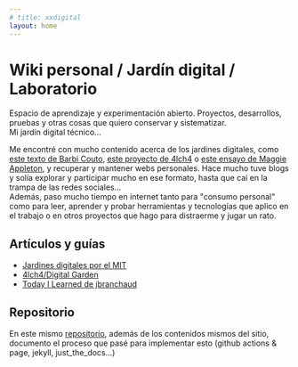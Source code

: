 ```yaml
---
# title: xxdigital
layout: home
---
```


# Wiki personal / Jardín digital / Laboratorio

Espacio de aprendizaje y experimentación abierto. Proyectos, desarrollos, pruebas y otras cosas que quiero conservar y sistematizar.  
Mi jardín digital técnico...

Me encontré con mucho contenido acerca de los jardines digitales, como [este texto de Barbi Couto](https://eneroenlaciudad.com.ar/el-software-los-jardines-digitales-las-redes-sociales-y-una-caotica-reflexion-sobre-la-libertad/), [este proyecto de 4lch4](https://github.com/4lch4/Digital-Garden) o [este ensayo de Maggie Appleton](https://maggieappleton.com/garden-history), y recuperar y mantener webs personales. Hace mucho tuve blogs y solía explorar y participar mucho en ese formato, hasta que caí en la trampa de las redes sociales...  
Además, paso mucho tiempo en internet tanto para "consumo personal" como para leer, aprender y probar herramientas y tecnologías que aplico en el trabajo o en otros proyectos que hago para distraerme y jugar un rato.

## Artículos y guías

- [Jardines digitales por el MIT](https://www.technologyreview.es/s/12606/jardines-digitales-la-respuesta-espiritual-la-futilidad-de-las-redes-sociales)
- [4lch4/Digital Garden](https://4lch4.garden/)
- [Today I Learned de jbranchaud](https://github.com/jbranchaud/til)

## Repositorio

En este mismo [repositorio](https://github.com/diegobollini/miwiki), además de los contenidos mismos del sitio, documento el proceso que pasé para implementar esto (github actions & page, jekyll, just_the_docs...)
